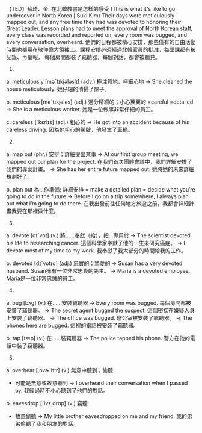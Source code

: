 【TED】蘇琦．金: 在北韓教書是怎樣的感受 (This is what it's like to go undercover in North Korea | Suki Kim)
Their days were meticulously mapped out, and any free time they had was devoted to honoring their Great Leader. Lesson plans had to meet the approval of North Korean staff, every class was recorded and reported on, every room was bugged, and every conversation, overheard.
他們的日程都被精心安排，那些僅有的自由活動時間也都用在敬仰偉大領袖上。課程安排必須經過北韓官員的批准，每堂課都有被記錄、再彙報， 每個房間都裝了竊聽器，每個對話，都會被聽見。

1.
a. meticulously  [məˋtɪkjələslɪ]  (adv.)  極注意地，極細心地
  -> She cleaned the house meticulously.
    她仔細的清掃了屋子。

b. meticulous  [məˋtɪkjələs]  (adj.)  過分精細的；小心翼翼的
  =careful =detailed
  -> She is a meticulous worker.
    她是一位做事非常仔細的員工。

c. careless  [ˋkɛrlɪs]  (adj.)  粗心的
  -> He got into an accident because of his careless driving.
  因為他粗心的駕駛，他發生了車禍。

2.
a. map out  (phr.)  安排；詳細提出某事
  -> At our first group meeting, we mapped out our plan for the project.
    在我們首次團體會議中，我們詳細安排了我們的專案計畫。
  -> She has her entire future mapped out.
    她將她的未來詳細規劃好了。

b. plan out  為...作準備; 詳細安排
  = make a detailed plan
  = decide what you’re going to do in the future
  -> Before I go on a trip somewhere, I always plan out what I’m going to do there.
    在我出發前往任何地方旅遊之前，我都會詳細計畫我要在那裡做什麼。

3.
a. devote  [dɪˋvot]  (v.)  將……奉獻（給），把…專用於
  -> The scientist devoted his life to researching cancer.
    這個科學家奉獻了他的一生來研究癌症。
  -> I devote most of my time to my work.
    我奉獻了我大部分的時間給我的工作。

b. devoted  [dɪˋvotɪd]  (adj.)  忠實的；摯愛的
  -> Susan has a very devoted husband.
    Susan擁有一位非常忠貞的先生。
  -> Maria is a devoted employee.
    Maria是一位非常忠誠的員工。

4.
a. bug  [bʌg]  (v.)  在……安裝竊聽器
  -> Every room was bugged.
    每個房間都被安裝了竊聽器。
  -> The secret agent bugged the suspect.
    這個密探在嫌疑人身上安裝了竊聽器。
  -> The office was bugged.
    辦公室被安裝了竊聽器。
  -> The phones here are bugged.
    這裡的電話被安裝了竊聽器。

b. tap  [tæp]  (v.)  在……裝竊聽器
  -> The police tapped his phone.
    警方在他的電話中裝了竊聽器。

5.
a. overhear  [͵ovɚˋhɪr]  (v.)  無意中聽到；偷聽
  * 可能是無意或故意聽到
  -> I overheard their conversation when I passed by.
    我經過時不小心聽到了他們的對話。

b. eavesdrop  [ˋivz͵drɑp]  (v.)  竊聽
  * 故意偷聽
  -> My little brother eavesdropped on me and my friend.
   我的弟弟偷聽了我和朋友的對話。
